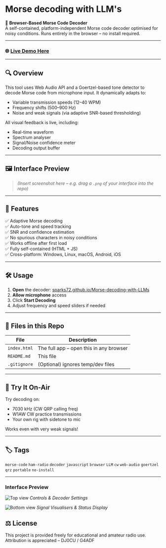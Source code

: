 # Morse decoding with LLM's

📡 **Browser-Based Morse Code Decoder**  
A self-contained, platform-independent Morse code decoder optimised for noisy conditions. Runs entirely in the browser – no install required.

---

### 🌐 [Live Demo Here](https://sparks72.github.io/Morse-decoding-with-LLMs/)

---

## 🔍 Overview

This tool uses Web Audio API and a Goertzel-based tone detector to decode Morse code from microphone input. It dynamically adapts to:
- Variable transmission speeds (12–40 WPM)
- Frequency shifts (500–900 Hz)
- Noise and weak signals (via adaptive SNR-based thresholding)

All visual feedback is live, including:
- Real-time waveform
- Spectrum analyser
- Signal/Noise confidence meter
- Decoding output buffer

---

## 🖼 Interface Preview

> *(Insert screenshot here – e.g. drag a `.png` of your interface into the repo)*

---

## 🚀 Features

✅ Adaptive Morse decoding  
✅ Auto-tone and speed tracking  
✅ SNR and confidence estimation  
✅ No spurious characters in noisy conditions  
✅ Works offline after first load  
✅ Fully self-contained (HTML + JS)  
✅ Cross-platform: Windows, Linux, macOS, Android, iOS

---

## 🛠 Usage

1. **Open** the decoder: [sparks72.github.io/Morse-decoding-with-LLMs](https://sparks72.github.io/Morse-decoding-with-LLMs/)
2. **Allow microphone** access
3. Click **Start Decoding**
4. Adjust frequency and speed sliders if needed

---

## 📁 Files in this Repo

| File         | Description                             |
|--------------|-----------------------------------------|
| `index.html` | The full app – open this in any browser |
| `README.md`  | This file                              |
| `.gitignore` | (Optional) ignores temp/dev files       |

---

## 🧪 Try It On-Air

Try decoding on:
- 7030 kHz (CW QRP calling freq)
- W1AW CW practice transmissions
- Your own rig with sidetone to mic

Works even with very weak signals!

---

## 🏷 Tags

`morse-code` `ham-radio` `decoder` `javascript` `browser` `LLM` `cw` `web-audio` `goertzel` `qrz` `portable` `no-install`

---

### Interface Preview

![Top view]([https://raw.githubusercontent.com/sparks72/Morse-decoding-with-LLMs/main/screenshot1.png](https://github.com/Sparks72/Morse-decoding-with-LLMs/blob/main/screenshot1.png))
*Controls & Decoder Settings*

![Bottom view]([https://raw.githubusercontent.com/sparks72/Morse-decoding-with-LLMs/main/screenshot2.png](https://github.com/Sparks72/Morse-decoding-with-LLMs/blob/main/screenshot2.png)) 
*Signal Visualisers & Status Display*



## ⚖️ License

This project is provided freely for educational and amateur radio use.  
Attribution is appreciated – DJ0CU / G4ADF
